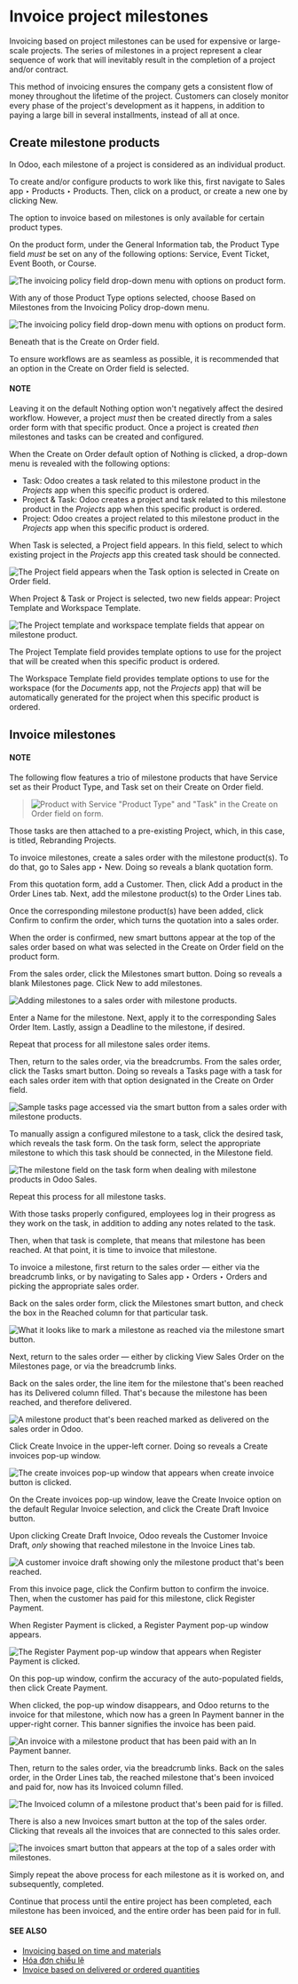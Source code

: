 # Invoice project milestones

Invoicing based on project milestones can be used for expensive or large-scale projects. The series
of milestones in a project represent a clear sequence of work that will inevitably result in the
completion of a project and/or contract.

This method of invoicing ensures the company gets a consistent flow of money throughout the lifetime
of the project. Customers can closely monitor every phase of the project's development as it
happens, in addition to paying a large bill in several installments, instead of all at once.

## Create milestone products

In Odoo, each milestone of a project is considered as an individual product.

To create and/or configure products to work like this, first navigate to Sales app
‣ Products ‣ Products. Then, click on a product, or create a new one by clicking
New.

The option to invoice based on milestones is only available for certain product types.

On the product form, under the General Information tab, the Product Type
field *must* be set on any of the following options: Service, Event Ticket,
Event Booth, or Course.

![The invoicing policy field drop-down menu with options on product form.](../../../../.gitbook/assets/product-type-field.png)

With any of those Product Type options selected, choose Based on Milestones
from the Invoicing Policy drop-down menu.

![The invoicing policy field drop-down menu with options on product form.](../../../../.gitbook/assets/invoicing-policy-field.png)

Beneath that is the Create on Order field.

To ensure workflows are as seamless as possible, it is recommended that an option in the
Create on Order field is selected.

#### NOTE
Leaving it on the default Nothing option won't negatively affect the desired
workflow. However, a project *must* then be created directly from a sales order form with that
specific product. Once a project is created *then* milestones and tasks can be created and
configured.

When the Create on Order default option of Nothing is clicked, a drop-down
menu is revealed with the following options:

- Task: Odoo creates a task related to this milestone product in the *Projects* app when
  this specific product is ordered.
- Project & Task: Odoo creates a project and task related to this milestone product in
  the *Projects* app when this specific product is ordered.
- Project: Odoo creates a project related to this milestone product in the *Projects*
  app when this specific product is ordered.

When Task is selected, a Project field appears. In this field, select to
which existing project in the *Projects* app this created task should be connected.

![The Project field appears when the Task option is selected in Create on Order field.](../../../../.gitbook/assets/task-option-project-field.png)

When Project & Task or Project is selected, two new fields appear:
Project Template and Workspace Template.

![The Project template and workspace template fields that appear on milestone product.](../../../../.gitbook/assets/project-task-option-project-workspace-fields.png)

The Project Template field provides template options to use for the project that will be
created when this specific product is ordered.

The Workspace Template field provides template options to use for the workspace (for the
*Documents* app, not the *Projects* app) that will be automatically generated for the project when
this specific product is ordered.

## Invoice milestones

#### NOTE
The following flow features a trio of milestone products that have Service set as
their Product Type, and Task set on their Create on Order
field.

> ![Product with Service "Product Type" and "Task" in the Create on Order field on form.](../../../../.gitbook/assets/settings-for-workflow.png)

Those tasks are then attached to a pre-existing Project, which, in this case, is
titled, Rebranding Projects.

To invoice milestones, create a sales order with the milestone product(s). To do that, go to
Sales app ‣ New. Doing so reveals a blank quotation form.

From this quotation form, add a Customer. Then, click Add a product in the
Order Lines tab. Next, add the milestone product(s) to the Order Lines tab.

Once the corresponding milestone product(s) have been added, click Confirm to confirm
the order, which turns the quotation into a sales order.

When the order is confirmed, new smart buttons appear at the top of the sales order based on what
was selected in the Create on Order field on the product form.

From the sales order, click the Milestones smart button. Doing so reveals a blank
Milestones page. Click New to add milestones.

![Adding milestones to a sales order with milestone products.](../../../../.gitbook/assets/adding-milestones.png)

Enter a Name for the milestone. Next, apply it to the corresponding Sales
Order Item. Lastly, assign a Deadline to the milestone, if desired.

Repeat that process for all milestone sales order items.

Then, return to the sales order, via the breadcrumbs. From the sales order, click the
Tasks smart button. Doing so reveals a Tasks page with a task for each sales
order item with that option designated in the Create on Order field.

![Sample tasks page accessed via the smart button from a sales order with milestone products.](../../../../.gitbook/assets/tasks-page.png)

To manually assign a configured milestone to a task, click the desired task, which reveals the task
form. On the task form, select the appropriate milestone to which this task should be connected, in
the Milestone field.

![The milestone field on the task form when dealing with milestone products in Odoo Sales.](../../../../.gitbook/assets/milestone-field-on-task-form.png)

Repeat this process for all milestone tasks.

With those tasks properly configured, employees log in their progress as they work on the task, in
addition to adding any notes related to the task.

Then, when that task is complete, that means that milestone has been reached. At that point, it is
time to invoice that milestone.

To invoice a milestone, first return to the sales order — either via the breadcrumb links, or by
navigating to Sales app ‣ Orders ‣ Orders and picking the appropriate sales
order.

Back on the sales order form, click the Milestones smart button, and check the box in
the Reached column for that particular task.

![What it looks like to mark a milestone as reached via the milestone smart button.](../../../../.gitbook/assets/reached-milestone.png)

Next, return to the sales order — either by clicking View Sales Order on the
Milestones page, or via the breadcrumb links.

Back on the sales order, the line item for the milestone that's been reached has its
Delivered column filled. That's because the milestone has been reached, and therefore
delivered.

![A milestone product that's been reached marked as delivered on the sales order in Odoo.](../../../../.gitbook/assets/delivered-milestone-product-sales-order.png)

Click Create Invoice in the upper-left corner. Doing so reveals a Create
invoices pop-up window.

![The create invoices pop-up window that appears when create invoice button is clicked.](../../../../.gitbook/assets/create-invoices-pop-up.png)

On the Create invoices pop-up window, leave the Create Invoice option on the
default Regular Invoice selection, and click the Create Draft Invoice
button.

Upon clicking Create Draft Invoice, Odoo reveals the Customer Invoice Draft,
*only* showing that reached milestone in the Invoice Lines tab.

![A customer invoice draft showing only the milestone product that's been reached.](../../../../.gitbook/assets/invoice-draft-milestone.png)

From this invoice page, click the Confirm button to confirm the invoice. Then, when the
customer has paid for this milestone, click Register Payment.

When Register Payment is clicked, a Register Payment pop-up window appears.

![The Register Payment pop-up window that appears when Register Payment is clicked.](../../../../.gitbook/assets/register-payment-pop-up.png)

On this pop-up window, confirm the accuracy of the auto-populated fields, then click
Create Payment.

When clicked, the pop-up window disappears, and Odoo returns to the invoice for that milestone,
which now has a green In Payment banner in the upper-right corner. This banner signifies
the invoice has been paid.

![An invoice with a milestone product that has been paid with an In Payment banner.](../../../../.gitbook/assets/in-payment-invoice.png)

Then, return to the sales order, via the breadcrumb links. Back on the sales order, in the
Order Lines tab, the reached milestone that's been invoiced and paid for, now has its
Invoiced column filled.

![The Invoiced column of a milestone product that's been paid for is filled.](../../../../.gitbook/assets/invoiced-column-filled-milestone.png)

There is also a new Invoices smart button at the top of the sales order. Clicking that
reveals all the invoices that are connected to this sales order.

![The invoices smart button that appears at the top of a sales order with milestones.](../../../../.gitbook/assets/invoices-smart-button.png)

Simply repeat the above process for each milestone as it is worked on, and subsequently, completed.

Continue that process until the entire project has been completed, each milestone has been invoiced,
and the entire order has been paid for in full.

#### SEE ALSO
- [Invoicing based on time and materials](applications/sales/sales/invoicing/time_materials.md)
- [Hóa đơn chiếu lệ](applications/sales/sales/invoicing/proforma.md)
- [Invoice based on delivered or ordered quantities](applications/sales/sales/invoicing/invoicing_policy.md)

